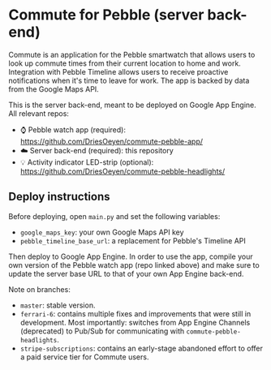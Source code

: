 # Commute for Pebble (server back-end)
Commute is an application for the Pebble smartwatch that allows users to look up commute times from their current location to home and work.
Integration with Pebble Timeline allows users to receive proactive notifications when it's time to leave for work.
The app is backed by data from the Google Maps API.

This is the server back-end, meant to be deployed on Google App Engine. All relevant repos:

- :watch: Pebble watch app (required): https://github.com/DriesOeyen/commute-pebble-app/
- :cloud: Server back-end (required): this repository
- :bulb: Activity indicator LED-strip (optional): https://github.com/DriesOeyen/commute-pebble-headlights/

## Deploy instructions
Before deploying, open `main.py` and set the following variables:

- `google_maps_key`: your own Google Maps API key
- `pebble_timeline_base_url`: a replacement for Pebble's Timeline API

Then deploy to Google App Engine.
In order to use the app, compile your own version of the Pebble watch app (repo linked above) and make sure to update the server base URL to that of your own App Engine back-end.

Note on branches:

- `master`: stable version.
- `ferrari-6`: contains multiple fixes and improvements that were still in development. Most importantly: switches from App Engine Channels (deprecated) to Pub/Sub for communicating with `commute-pebble-headlights`.
- `stripe-subscriptions`: contains an early-stage abandoned effort to offer a paid service tier for Commute users.
